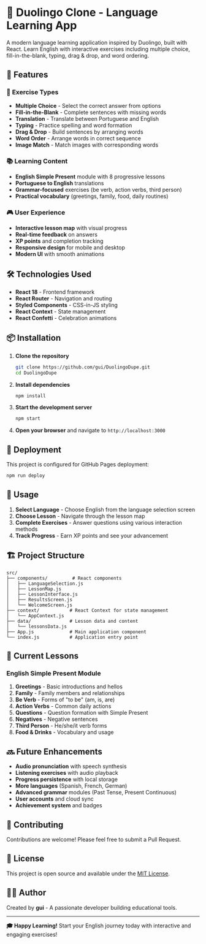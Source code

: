 # 🦋 Duolingo Clone - Language Learning App

A modern language learning application inspired by Duolingo, built with React. Learn English with interactive exercises including multiple choice, fill-in-the-blank, typing, drag & drop, and word ordering.

## 🚀 Features

### 🎯 **Exercise Types**
- **Multiple Choice** - Select the correct answer from options
- **Fill-in-the-Blank** - Complete sentences with missing words
- **Translation** - Translate between Portuguese and English
- **Typing** - Practice spelling and word formation
- **Drag & Drop** - Build sentences by arranging words
- **Word Order** - Arrange words in correct sequence
- **Image Match** - Match images with corresponding words

### 📚 **Learning Content**
- **English Simple Present** module with 8 progressive lessons
- **Portuguese to English** translations
- **Grammar-focused** exercises (be verb, action verbs, third person)
- **Practical vocabulary** (greetings, family, food, daily routines)

### 🎮 **User Experience**
- **Interactive lesson map** with visual progress
- **Real-time feedback** on answers
- **XP points** and completion tracking
- **Responsive design** for mobile and desktop
- **Modern UI** with smooth animations

## 🛠️ Technologies Used

- **React 18** - Frontend framework
- **React Router** - Navigation and routing
- **Styled Components** - CSS-in-JS styling
- **React Context** - State management
- **React Confetti** - Celebration animations

## 📦 Installation

1. **Clone the repository**
   ```bash
   git clone https://github.com/gui/DuolingoDupe.git
   cd DuolingoDupe
   ```

2. **Install dependencies**
   ```bash
   npm install
   ```

3. **Start the development server**
   ```bash
   npm start
   ```

4. **Open your browser** and navigate to `http://localhost:3000`

## 🚀 Deployment

This project is configured for GitHub Pages deployment:

```bash
npm run deploy
```

## 📖 Usage

1. **Select Language** - Choose English from the language selection screen
2. **Choose Lesson** - Navigate through the lesson map
3. **Complete Exercises** - Answer questions using various interaction methods
4. **Track Progress** - Earn XP points and see your advancement

## 🏗️ Project Structure

```
src/
├── components/         # React components
│   ├── LanguageSelection.js
│   ├── LessonMap.js
│   ├── LessonInterface.js
│   ├── ResultsScreen.js
│   └── WelcomeScreen.js
├── context/           # React Context for state management
│   └── AppContext.js
├── data/              # Lesson data and content
│   └── lessonsData.js
├── App.js             # Main application component
└── index.js           # Application entry point
```

## 🎯 Current Lessons

### English Simple Present Module
1. **Greetings** - Basic introductions and hellos
2. **Family** - Family members and relationships  
3. **Be Verb** - Forms of "to be" (am, is, are)
4. **Action Verbs** - Common daily actions
5. **Questions** - Question formation with Simple Present
6. **Negatives** - Negative sentences
7. **Third Person** - He/she/it verb forms
8. **Food & Drinks** - Vocabulary and usage

## 🔜 Future Enhancements

- **Audio pronunciation** with speech synthesis
- **Listening exercises** with audio playback
- **Progress persistence** with local storage
- **More languages** (Spanish, French, German)
- **Advanced grammar** modules (Past Tense, Present Continuous)
- **User accounts** and cloud sync
- **Achievement system** and badges

## 🤝 Contributing

Contributions are welcome! Please feel free to submit a Pull Request.

## 📄 License

This project is open source and available under the [MIT License](LICENSE).

## 👨‍💻 Author

Created by **gui** - A passionate developer building educational tools.

---

**🎓 Happy Learning!** Start your English journey today with interactive and engaging exercises! 